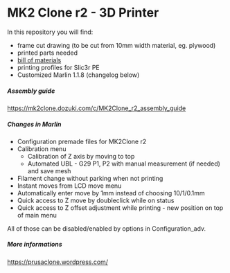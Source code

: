 # MK2 Clone r2 - 3D Printer

In this repository you will find:
 * frame cut drawing (to be cut from 10mm width material, eg. plywood)
 * printed parts needed
 * [bill of materials](bill-of-materials.md)
 * printing profiles for Slic3r PE
 * Customized Marlin 1.1.8 (changelog below)
 
##### Assembly guide
https://mk2clone.dozuki.com/c/MK2Clone_r2_assembly_guide

##### Changes in Marlin
 * Configuration premade files for MK2Clone r2
 * Calibration menu
   * Calibration of Z axis by moving to top
   * Automated UBL - G29 P1, P2 with manual measurement (if needed) and save mesh
 * Filament change without parking when not printing
 * Instant moves from LCD move menu
 * Automatically enter move by 1mm instead of choosing 10/1/0.1mm
 * Quick access to Z move by doubleclick while on status
 * Quick access to Z offset adjustment while printing - new position on top of main menu
 
All of those can be disabled/enabled by options in Configuration_adv.

##### More informations
https://prusaclone.wordpress.com/

